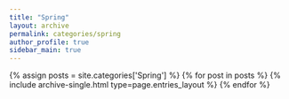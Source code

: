 ```yaml
---
title: "Spring"
layout: archive
permalink: categories/spring
author_profile: true
sidebar_main: true
---
```



{% assign posts = site.categories['Spring'] %}
{% for post in posts %} {% include archive-single.html type=page.entries_layout %} {% endfor %}